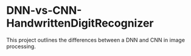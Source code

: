 # DNN-vs-CNN-HandwrittenDigitRecognizer
This project outlines the differences between a DNN and CNN in image processing.
